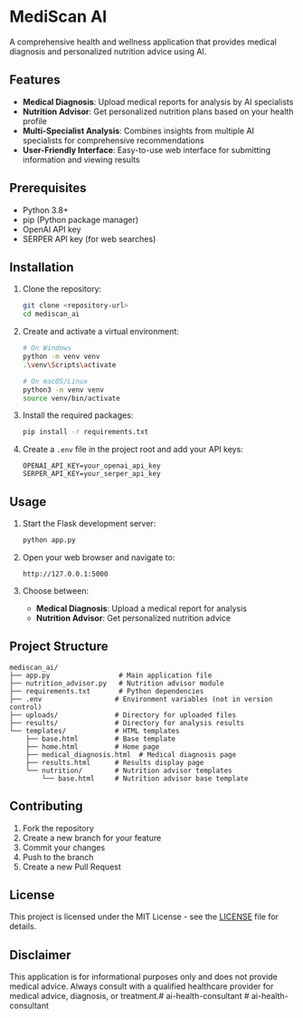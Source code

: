 # MediScan AI

A comprehensive health and wellness application that provides medical diagnosis and personalized nutrition advice using AI.

## Features

- **Medical Diagnosis**: Upload medical reports for analysis by AI specialists
- **Nutrition Advisor**: Get personalized nutrition plans based on your health profile
- **Multi-Specialist Analysis**: Combines insights from multiple AI specialists for comprehensive recommendations
- **User-Friendly Interface**: Easy-to-use web interface for submitting information and viewing results

## Prerequisites

- Python 3.8+
- pip (Python package manager)
- OpenAI API key
- SERPER API key (for web searches)

## Installation

1. Clone the repository:
   ```bash
   git clone <repository-url>
   cd mediscan_ai
   ```

2. Create and activate a virtual environment:
   ```bash
   # On Windows
   python -m venv venv
   .\venv\Scripts\activate
   
   # On macOS/Linux
   python3 -m venv venv
   source venv/bin/activate
   ```

3. Install the required packages:
   ```bash
   pip install -r requirements.txt
   ```

4. Create a `.env` file in the project root and add your API keys:
   ```
   OPENAI_API_KEY=your_openai_api_key
   SERPER_API_KEY=your_serper_api_key
   ```

## Usage

1. Start the Flask development server:
   ```bash
   python app.py
   ```

2. Open your web browser and navigate to:
   ```
   http://127.0.0.1:5000
   ```

3. Choose between:
   - **Medical Diagnosis**: Upload a medical report for analysis
   - **Nutrition Advisor**: Get personalized nutrition advice

## Project Structure

```
mediscan_ai/
├── app.py                 # Main application file
├── nutrition_advisor.py   # Nutrition advisor module
├── requirements.txt       # Python dependencies
├── .env                  # Environment variables (not in version control)
├── uploads/              # Directory for uploaded files
├── results/              # Directory for analysis results
└── templates/            # HTML templates
    ├── base.html         # Base template
    ├── home.html         # Home page
    ├── medical_diagnosis.html  # Medical diagnosis page
    ├── results.html      # Results display page
    └── nutrition/        # Nutrition advisor templates
        └── base.html     # Nutrition advisor base template
```

## Contributing

1. Fork the repository
2. Create a new branch for your feature
3. Commit your changes
4. Push to the branch
5. Create a new Pull Request

## License

This project is licensed under the MIT License - see the [LICENSE](LICENSE) file for details.

## Disclaimer

This application is for informational purposes only and does not provide medical advice. Always consult with a qualified healthcare provider for medical advice, diagnosis, or treatment.#   a i - h e a l t h - c o n s u l t a n t  
 #   a i - h e a l t h - c o n s u l t a n t  
 